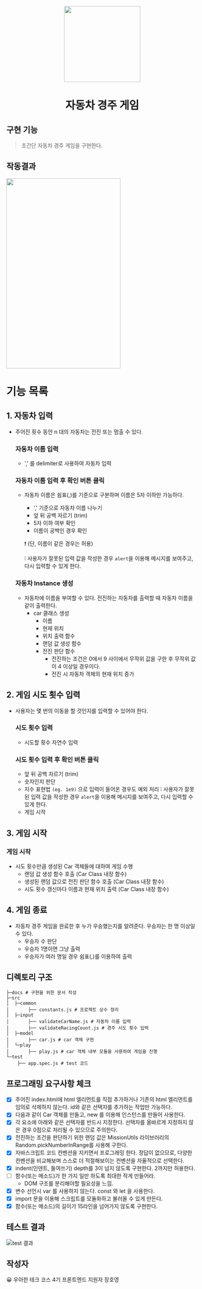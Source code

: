 <p align="middle" >
  <img width="200px;" src="https://github.com/woowacourse/javascript-racingcar-precourse/blob/main/images/racingcar_icon.png?raw=true"/>
</p>
<h1 align="middle">자동차 경주 게임</h1>

## 구현 기능

> 초간단 자동차 경주 게임을 구현한다.

## 작동결과
<img src="https://user-images.githubusercontent.com/32920566/144782702-08628697-bc3c-429b-8873-e50322ecd22c.gif" width="300" height="500"/>

# 기능 목록
## 1. 자동차 입력

- 주어진 횟수 동안 n 대의 자동차는 전진 또는 멈출 수 있다.

  ### 자동차 이름 입력

  - ',' 를 delimiter로 사용하여 자동차 입력

  ### 자동차 이름 입력 후 확인 버튼 클릭

  - 자동차 이름은 쉼표(,)를 기준으로 구분하며 이름은 5자 이하만 가능하다.

    - ',' 기준으로 자동차 이름 나누기
    - 앞 뒤 공백 자르기 (trim)
    - 5자 이하 여부 확인
    - 이름이 공백인 경우 확인

    ❗ (단, 이름이 같은 경우는 허용)

    ❕ 사용자가 잘못된 입력 값을 작성한 경우 `alert`을 이용해 메시지를 보여주고, 다시 입력할 수 있게 한다.

  ### 자동차 Instance 생성

  - 자동차에 이름을 부여할 수 있다. 전진하는 자동차를 출력할 때 자동차 이름을 같이 출력한다.
    - car 클래스 생성
      - 이름
      - 현재 위치
      - 위치 출력 함수
      - 랜덤 값 생성 함수
      - 전진 판단 함수
        - 전진하는 조건은 0에서 9 사이에서 무작위 값을 구한 후 무작위 값이 4 이상일 경우이다.
        - 전진 시 자동차 객체의 현재 위치 증가


## 2. 게임 시도 횟수 입력

- 사용자는 몇 번의 이동을 할 것인지를 입력할 수 있어야 한다.

  ### 시도 횟수 입력

  - 시도할 횟수 자연수 입력

  ### 시도 횟수 입력 후 확인 버튼 클릭

  - 앞 뒤 공백 자르기 (trim)
  - 숫자인지 판단
  - 지수 표현법 `(eg. 1e9)` 으로 입력이 들어온 경우도 예외 처리
    ❕ 사용자가 잘못된 입력 값을 작성한 경우 `alert`을 이용해 메시지를 보여주고, 다시 입력할 수 있게 한다.
  - 게임 시작


## 3. 게임 시작

### 게임 시작

- 시도 횟수만큼 생성된 Car 객체들에 대하여 게임 수행
  - 랜덤 값 생성 함수 호출 (Car Class 내장 함수)
  - 생성된 랜덤 값으로 전진 판단 함수 호출 (Car Class 내장 함수)
  - 시도 횟수 갱신마다 이름과 현재 위치 출력 (Car Class 내장 함수)


## 4. 게임 종료

- 자동차 경주 게임을 완료한 후 누가 우승했는지를 알려준다. 우승자는 한 명 이상일 수 있다.
  - 우승자 수 판단
  - 우승자 1명이면 그냥 출력
  - 우승자가 여러 명일 경우 쉼표(,)를 이용하여 출력

## 디렉토리 구조
```
├─docs # 구현을 위한 문서 작성
├─src
│  ├─common
│       ├── constants.js # 프로젝트 상수 정리
│  ├─input
│       ├── validateCarName.js # 자동차 이름 입력 
│       ├── validateRacingCount.js # 경주 시도 횟수 입력
│  ├─model
│       ├── car.js # car 객체 구현
│  └─play
│       ├── play.js # car 객체 내부 모듈을 사용하여 게임을 진행
└─test
    ├── app.spec.js # test 코드
```

## 프로그래밍 요구사항 체크
- [x] 주어진 index.html에 html 엘리먼트를 직접 추가하거나 기존의 html 엘리먼트를 임의로 삭제하지 않는다. id와 같은 선택자를 추가하는 작업만 가능하다.
- [x] 다음과 같이 Car 객체를 만들고, new 를 이용해 인스턴스를 만들어 사용한다.
- [x] 각 요소에 아래와 같은 선택자를 반드시 지정한다. 선택자를 올바르게 지정하지 않은 경우 0점으로 처리될 수 있으므로 주의한다.
- [x] 전진하는 조건을 판단하기 위한 랜덤 값은 MissionUtils 라이브러리의 Random.pickNumberInRange를 사용해 구한다.
- [x] 자바스크립트 코드 컨벤션을 지키면서 프로그래밍 한다. 정답이 없으므로, 다양한 컨벤션을 비교해보며 스스로 더 적절해보이는 컨벤션을 자율적으로 선택한다.
- [x] indent(인덴트, 들여쓰기) depth를 3이 넘지 않도록 구현한다. 2까지만 허용한다.
- [ ] 함수(또는 메소드)가 한 가지 일만 하도록 최대한 작게 만들어라.
  - DOM 구조를 분리해야할 필요성을 느낌.
- [x] 변수 선언시 var 를 사용하지 않는다. const 와 let 을 사용한다.
- [x] import 문을 이용해 스크립트를 모듈화하고 불러올 수 있게 만든다.
- [x] 함수(또는 메소드)의 길이가 15라인을 넘어가지 않도록 구현한다.

## 테스트 결과
![test 결과](https://user-images.githubusercontent.com/32920566/144793975-0021e3e4-0920-4306-ab16-2d0ff145c899.JPG)


## 작성자

😀 우아한 테크 코스 4기 프론트엔드 지원자 장호영 
